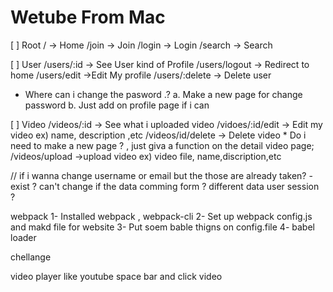 # Wetube From Mac

[ ] Root
/ -> Home
/join -> Join
/login -> Login
/search -> Search

[ ] User
/users/:id -> See User kind of Profile
/users/logout -> Redirect to home
/users/edit ->Edit My profile
/users/:delete -> Delete user

- Where can i change the pasword .?
  a. Make a new page for change password
  b. Just add on profile page if i can

[ ] Video
/videos/:id -> See what i uploaded video
/vidoes/:id/edit -> Edit my video
ex) name, description ,etc
/videos/id/delete -> Delete video \* Do i need to make a new page ? , just giva a function on the detail video page;
/videos/upload ->upload video
ex) video file, name,discription,etc

// if i wanna change username or email but the those are already taken?
-exist ? can't change
if the data comming form ? different data user session ?

webpack
1- Installed webpack , webpack-cli
2- Set up webpack config.js and makd file for website
3- Put soem bable thigns on config.file
4- babel loader

chellange

video player like youtube space bar and click video
